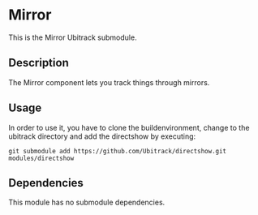Mirror
==========
This is the Mirror Ubitrack submodule.

Description
----------
The Mirror component lets you track things through mirrors.

Usage
-----
In order to use it, you have to clone the buildenvironment, change to the ubitrack directory and add the directshow by executing:

    git submodule add https://github.com/Ubitrack/directshow.git modules/directshow


Dependencies
----------
This module has no submodule dependencies.

